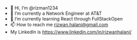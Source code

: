 - 👋 Hi, I’m @rizman1234
- 👀 I’m currently a Network Engineer at AT&T 
- 🌱 I’m currently learning React through FullStackOpen
- 📫 How to reach me rizwan.halani@gmail.com
- My LinkedIn is https://www.linkedin.com/in/rizwanhalani/

<!---
rizman1234/rizman1234 is a ✨ special ✨ repository because its `README.md` (this file) appears on your GitHub profile.
You can click the Preview link to take a look at your changes.
--->
